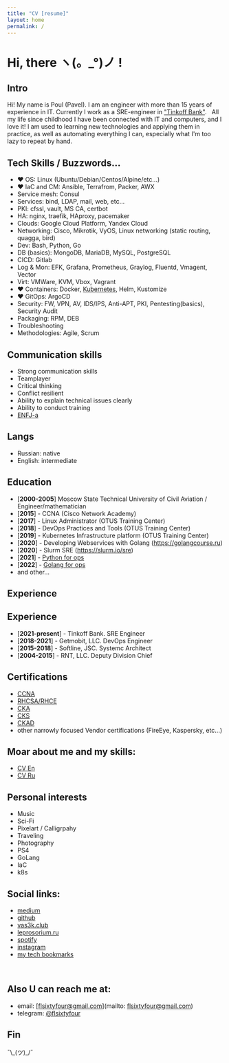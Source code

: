 ```yaml
---
title: "CV [resume]"
layout: home
permalink: /
---
```


# Hi, there ヽ(。\_°)ノ !

## Intro

Hi! My name is Poul (Pavel). I am an engineer with more than 15 years of experience in IT. Currently I work as a SRE-engineer in ["Tinkoff Bank"](https://tinkoff.ru/).
&nbsp;
All my life since childhood I have been connected with IT and computers, and I love it! I am used to learning new technologies and applying them in practice, as well as automating everything I can, especially what I'm too lazy to repeat by hand.
&nbsp;

## Tech Skills / Buzzwords...

- ❤️ OS: Linux (Ubuntu/Debian/Centos/Alpine/etc...)
- ❤️ IaC and CM: Ansible, Terrafrom, Packer, AWX
- Service mesh: Consul
- Services: bind, LDAP, mail, web, etc...
- PKI: cfssl, vault, MS CA, certbot
- HA: nginx, traefik, HAproxy, pacemaker
- Clouds: Google Cloud Platform, Yandex Cloud
- Networking: Cisco, Mikrotik, VyOS, Linux networking (static routing, quagga, bird)
- Dev: Bash, Python, Go
- DB (basics): MongoDB, MariaDB, MySQL, PostgreSQL
- CICD: Gitlab
- Log & Mon: EFK, Grafana, Prometheus, Graylog, Fluentd, Vmagent, Vector
- Virt: VMWare, KVM, Vbox, Vagrant
- ❤️ Containers: Docker, [Kubernetes](https://www.youtube.com/watch?v=LeVULLqWwcg), Helm, Kustomize
- ❤️ GitOps: ArgoCD
- Security: FW, VPN, AV, IDS/IPS, Anti-APT, PKI, Pentesting(basics), Security Audit
- Packaging: RPM, DEB
- Troubleshooting
- Methodologies: Agile, Scrum

## Communication skills

- Strong communication skills
- Teamplayer
- Critical thinking
- Conflict resilient
- Ability to explain technical issues clearly
- Ability to conduct training
- [ENFJ-a](https://www.16personalities.com/articles/assertive-protagonist-enfj-a-vs-turbulent-protagonist-enfj-t)

## Langs

- Russian: native
- English: intermediate

## Education

- [**2000-2005**] Moscow State Technical University of Civil Aviation / Engineer/mathematician
- [**2015**] - CCNA (Cisco Network Academy)
- [**2017**] - Linux Administrator (OTUS Training Center)
- [**2018**] - DevOps Practices and Tools (OTUS Training Center)
- [**2019**] - Kubernetes Infrastructure platform (OTUS Training Center)
- [**2020**] - Developing Webservices with Golang (https://golangcourse.ru)
- [**2020**] - Slurm SRE (https://slurm.io/sre)
- [**2021**] - [Python for ops](https://edu.slurm.io/certificate/fa32c263-03e5-41b1-90c0-d6fc53e6230d)
- [**2022**] - [Golang for ops](https://edu.slurm.io/certificate/3675f162-b26e-4198-a073-eb9a02313b95)
- and other...

## Experience

## Experience

- [**2021-present**] - Tinkoff Bank. SRE Engineer
- [**2018-2021**] - Getmobit, LLC. DevOps Engineer
- [**2015-2018**] - Softline, JSC. Systemc Architect
- [**2004-2015**] - RNT, LLC. Deputy Division Chief

## Certifications

- [CCNA](https://www.youracclaim.com/badges/2e0dac2b-a251-417b-a2da-0e668d06b363/linked_in_profile)
- [RHCSA/RHCE](https://rhtapps.redhat.com/verify/?certId=160-163-135&isSearch=False&verify=Verify)
- [CKA](https://ti-user-certificates.s3.amazonaws.com/e0df7fbf-a057-42af-8a1f-590912be5460/a65efbe5-505c-5900-adf7-b80d3602b4bc-pavel-tishkov-certified-kubernetes-administrator-cka-certificate.pdf)
- [CKS](https://ti-user-certificates.s3.amazonaws.com/e0df7fbf-a057-42af-8a1f-590912be5460/a65efbe5-505c-5900-adf7-b80d3602b4bc-pavel-tishkov-7cbc80f7-fd50-47d6-8a0c-e8b9c1d5eea8-certificate.pdf)
- [CKAD](https://ti-user-certificates.s3.amazonaws.com/e0df7fbf-a057-42af-8a1f-590912be5460/a65efbe5-505c-5900-adf7-b80d3602b4bc-pavel-tishkov-64a52e72-0483-465d-8823-b1bb0182da86-certificate.pdf)
- other narrowly focused Vendor certifications (FireEye, Kaspersky, etc...)
## Moar about me and my skills:

- [CV En](https://www.linkedin.com/in/pavel-tishkov/)
- [CV Ru](https://hh.ru/resume/57f2ea62ff056649c00039ed1f557752746b53)

## Personal interests

- Music
- Sci-Fi
- Pixelart / Calligrpahy
- Traveling
- Photography
- PS4
- GoLang
- IaC
- k8s

## Social links:

- [medium](https://tishkov-pavel.medium.com/)
- [github](https://github.com/fl64)
- [vas3k.club](https://vas3k.club/user/fl64)
- [leprosorium.ru](https://leprosorium.ru/users/fl64)
- [spotify](https://open.spotify.com/user/poswkpd7n2aywlfxezx2xwoi2)
- [instagram](https://www.instagram.com/flsixtyfour/)
- [my tech bookmarks](https://t.me/rxd_txd)

&nbsp;

## Also U can reach me at:

- email: [flsixtyfour@gmail.com](mailto: flsixtyfour@gmail.com)
- telegram: [@flsixtyfour](https://t.me/flsixtyfour)

## Fin

¯\\\_(ツ)\_/¯
